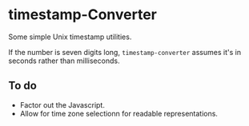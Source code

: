 # timestamp-Converter

Some simple Unix timestamp utilities.

If the number is seven digits long, `timestamp-converter` assumes it's in seconds rather than milliseconds.

## To do

+ Factor out the Javascript.
+ Allow for time zone selectionn for readable representations.
